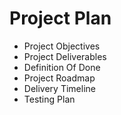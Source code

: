 # Project Plan

- Project Objectives
- Project Deliverables
- Definition Of Done
- Project Roadmap
- Delivery Timeline
- Testing Plan
